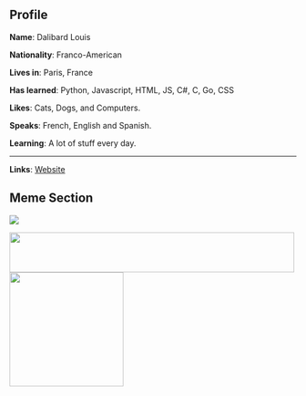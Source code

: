## Profile

**Name**: Dalibard Louis

**Nationality**: Franco-American

**Lives in**: Paris, France

**Has learned**: Python, Javascript, HTML, JS, C#, C, Go, CSS

**Likes**: Cats, Dogs, and Computers.

**Speaks**: French, English and Spanish.

**Learning**: A lot of stuff every day.

----

**Links**: [Website](https://techadvancedcyborg.github.io)

## Meme Section

![](https://media.tenor.com/images/8c2a13975b046a9f57744eeefa2988a8/tenor.gif)

<img src="https://media.tenor.com/images/11c464d1a1023e1bc5ebb30e134a60f7/tenor.gif" width="500" height="70" />

<a align=left>
  <img src="https://media.tenor.com/images/c61b1cc1e405bd86f700aa83d632424c/tenor.gif" width="200" height="200" />
</a>
